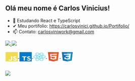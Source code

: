 ## Olá meu nome é Carlos Vinicius!

- 🌱 Estudando React e TypeScript
- ✔  Meu portifolio: https://carlosvinici.github.io/Portifolio/
- 📫 Contato: carlosviniwork@gmail.com

 <div>
  <a href="https://github.com/carlosvinici">
  <img height="180em" src="https://github-readme-stats.vercel.app/api?username=carlosvinici&show_icons=true&theme=merko&include_all_commits=true&count_private=true&hide_border=true"/>
  <img height="180em" src="https://github-readme-stats.vercel.app/api/top-langs/?username=carlosvinici&layout=compact&langs_count=7&theme=merko&hide_border=true"/>
</div>
  
  <div style="display: inline_block"><br>
  <img align="center" alt="Carlos-Js" height="30" width="40" src="https://raw.githubusercontent.com/devicons/devicon/master/icons/javascript/javascript-plain.svg">
  <img align="center" alt="Carlos-Ts" height="30" width="40" src="https://raw.githubusercontent.com/devicons/devicon/master/icons/typescript/typescript-plain.svg">
  <img align="center" alt="Carlos-React" height="30" width="40" src="https://raw.githubusercontent.com/devicons/devicon/master/icons/react/react-original.svg">
  <img align="center" alt="Carlos-HTML" height="30" width="40" src="https://raw.githubusercontent.com/devicons/devicon/master/icons/html5/html5-original.svg">
  <img align="center" alt="Carlos-CSS" height="30" width="40" src="https://raw.githubusercontent.com/devicons/devicon/master/icons/css3/css3-original.svg">
  </div>
  
   ##
 
<div> 
  <a href="https://www.linkedin.com/in/carlos-vinicius-silva/" target="_blank"><img src="https://img.shields.io/badge/-LinkedIn-%230077B5?style=for-the-badge&logo=linkedin&logoColor=white" target="_blank"></a>



